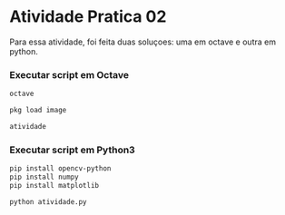 # Atividade Pratica 02

Para essa atividade, foi feita duas soluçoes: uma em octave e outra em python.

### Executar script em Octave

```bash
octave

pkg load image

atividade
```

### Executar script em Python3

```bash
pip install opencv-python
pip install numpy
pip install matplotlib

python atividade.py
```
